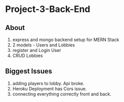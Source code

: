 # Project-3-Back-End

## About

1. express and mongo backend setup for MERN Stack
2. 2 models - Users and Lobbies
3. register and Login User
4. CRUD Lobbies

## Biggest Issues

1. adding players to lobby. Api broke.
2. Heroku Deployment has Cors issue.
3. connecting everything correctly front and back.

